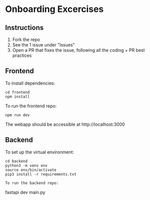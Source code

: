 # Onboarding Excercises

## Instructions

1. Fork the repo
2. See the 1 issue under "Issues"
3. Open a PR that fixes the issue, following all the coding + PR best practices


## Frontend

To install dependencies:
```
cd frontend
npm install
```

To run the frontend repo:
```
npm run dev
```
The webapp should be accessible at http://localhost:3000

## Backend

To set up the virtual environment:
```
cd backend
python3 -m venv env
source env/bin/activate
pip3 install -r requirements.txt

To run the backend repo:
```
fastapi dev main.py
```
